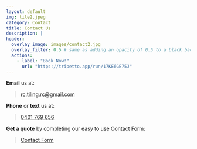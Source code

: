 ```yaml
---
layout: default
img: tile2.jpeg
category: Contact
title: Contact Us
description: |
header:
  overlay_image: images/contact2.jpg
  overlay_filter: 0.5 # same as adding an opacity of 0.5 to a black background
  actions:
    - label: "Book Now!"
      url: "https://tripetto.app/run/17KE6GE75J"
---
```

**Email** us at:
> <rc.tiling.rc@gmail.com>

**Phone** or **text** us at:
> [0401 769 656](tel:04017696506)

**Get a quote** by completing our easy to use Contact Form:

> [Contact Form](https://tripetto.app/run/17KE6GE75J "Contact Form")
